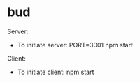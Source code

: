 # bud

Server:
- To initiate server: 
    PORT=3001 npm start

Client:
- To initiate client:
    npm start